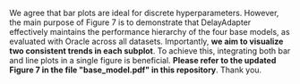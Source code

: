 We agree that bar plots are ideal for discrete hyperparameters. However, the main purpose of Figure 7 is to demonstrate that DelayAdapter effectively maintains the performance hierarchy of the four base models, as evaluated with Oracle across all datasets. Importantly, **we aim to visualize two consistent trends in each subplot**. To achieve this, integrating both bar and line plots in a single figure is beneficial. **Please refer to the updated Figure 7 in the file "base_model.pdf" in this repository**. Thank you.
